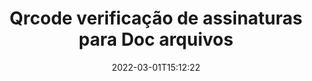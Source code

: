 ---
############################# Static ############################
layout: "auto-gen-signature"
date: 2022-03-01T15:12:22
draft: false
operation: Verify
signaturetype: Qrcode
fileformat: Doc
productName: .NET
lang: pt
productCode: net
otherformats: pdf doc docx docm dot dotm dotx odt ott rtf xls xlsx xlsm xlsb csv ods ots xltx xltm ppt pptx pps ppsx odp otp potx potm pptm ppsm png jpg bmp gif tiff svg webp wmf
breadcrumb: Put Qrcode signature on Doc for C#

############################# Head ############################
head_title: "Verificação de assinaturas Qrcode para arquivos Doc via C#"
head_description: "Use apenas algumas linhas de código .NET para verificar documentos Doc e suas assinaturas Qrcode."

############################# Header ############################
title: "Qrcode verificação de assinaturas para Doc arquivos"
description: "A API para .NET oferece a oportunidade de verificar assinaturas Qrcode em documentos Doc. A verificação de assinaturas eletrônicas dentro de seus documentos Doc pode ser realizada de forma rápida e fácil."
bg_image: "https://cms.admin.containerize.com/templates/aspose/App_Themes/V3/images/bg/header1.png"
bg_overlay: false
button:
    enable: true

############################# SubMenu ############################
submenu:
    enable: true

    left:
        img_alt: "GroupDocs.Signature for .NET"
        image: "https://cms.admin.containerize.com/templates/groupdocs/images/product-logos/90x90-noborder/groupdocs-signature-net.png"
        product: "GroupDocs.Signature"
        platform: ".NET"



############################# About ############################
about:
    enable: true
    title: "Descubra os novos recursos da API GroupDocs.Signature for .NET"
    content: |
        A API [GroupDocs.Signature for .NET](https://products.groupdocs.com/signature/net/) oferece uma ampla variedade de maneiras de processar vários formatos de documentos usando assinaturas eletrônicas. Muitos tipos de assinaturas digitais como textos, imagens, certificados digitais, códigos de barras, códigos QR, carimbos ou metadados são suportados. Os clientes podem adicionar, remover, editar, validar ou pesquisar assinaturas digitais em PDFs, documentos do MS Word, pastas de trabalho do MS Excel, apresentações do MS PowerPoint, arquivos do Adobe Photoshop e vários formatos de imagem. Um número surpreendente de recursos e configurações adicionais estão disponíveis.
    

############################# Steps ############################
steps:
    enable: true
    title_left: "Como validar assinaturas Qrcode em seu documento Doc"
    content_left: |
        [GroupDocs.Signature for .NET](https://products.groupdocs.com/signature/net/) inclui recursos úteis, como verificação de Qrcode assinaturas colocadas em documentos Doc. Use esta oportunidade sem implementar código extra.
        
        * Em primeiro lugar, instanciar a classe Signature fornecendo como um caminho de parâmetro construtor para um documento que deve ser verificado.
        * Em segundo lugar, crie um novo objeto VerifyOptions e configure todas as propriedades necessárias.
        * Por fim, invoque o método Verify do objeto Signature passando a instância VerifyOptions.
        * Em seguida, processe os resultados da verificação.

    title_right: "Requisitos de sistema"
    content_right: |
        GroupDocs.Signature for .NET são compatíveis com todas as principais plataformas e sistemas operacionais. Antes de executar o código abaixo, certifique-se de ter os seguintes pré-requisitos instalados em seu sistema.

        * Sistemas operacionais: Microsoft Windows, Linux, MacOS
        * Ambientes de desenvolvimento: Microsoft Visual Studio, Xamarin, MonoDevelop
        * Frameworks: .NET Framework, .NET Standard, .NET Core, Mono
        * Faça o download da versão mais recente do GroupDocs.Signature for .NET de [Nuget](https://www.nuget.org/packages/groupdocs.signature)
         
    code: |
        ```csharp    
                
        // Set up input Doc file
        string filePath = "input.doc";

        // Instantiate Signature for input file
        using (GroupDocs.Signature.Signature signature = new GroupDocs.Signature.Signature(filePath))
        {
                //Provide verification options
                QrCodeVerifyOptions options = new QrCodeVerifyOptions()
                {
                    // process only first page
                    PagesSetup = new PagesSetup() { FirstPage = true },
                    AllPages = false,
                    // set up text match type
                    MatchType = TextMatchType.StartsWith,
                    // specify text pattern to search
                    Text = "QrCode text",
                };

                // Verify document signatures
                VerificationResult result = signature.Verify(options);

                //process result
                if (result.IsValid)
                {
                    //..
                }
        }

        ```

############################# Demos ############################
demos:
    enable: true
    title: "Assinar com assinaturas Qrcode Demonstração ao vivo"
    content: |
       Adicione várias assinaturas eletrônicas ao arquivo Doc agora mesmo visitando o site [GroupDocs.Signature App](https://products.groupdocs.app/signature/family).          

############################# More Formats ############################
more_formats:
    enable: true
    title: "Verifique outras assinaturas Qrcode usando C#"
    content: |
        "Verificação de assinaturas eletrônicas colocadas em vários documentos. Verifique a qualidade das assinaturas nos formatos de arquivo populares, conforme revelado abaixo."
    format: 
       
       
back_to_top:
    enable: true
---